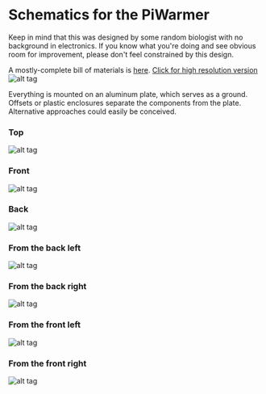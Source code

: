 # Schematics for the PiWarmer

Keep in mind that this was designed by some random biologist with no background in electronics. If you know what you're
doing and see obvious room for improvement, please don't feel constrained by this design.

A mostly-complete bill of materials is [here](https://github.com/jimrybarski/piwarmer/blob/master/schematics/bom.md).
[Click for high resolution version](https://raw.githubusercontent.com/jimrybarski/piwarmer/master/schematics/images/wiring.png)
![alt tag](https://github.com/jimrybarski/piwarmer/blob/master/schematics/images/wiring.png)

Everything is mounted on an aluminum plate, which serves as a ground. Offsets or plastic enclosures separate the
components from the plate. Alternative approaches could easily be conceived.

### Top
![alt tag](https://github.com/jimrybarski/piwarmer/blob/master/schematics/images/top.jpg)
### Front
![alt tag](https://github.com/jimrybarski/piwarmer/blob/master/schematics/images/front.jpg)
### Back
![alt tag](https://github.com/jimrybarski/piwarmer/blob/master/schematics/images/back.jpg)
### From the back left
![alt tag](https://github.com/jimrybarski/piwarmer/blob/master/schematics/images/from_back_left.jpg)
### From the back right
![alt tag](https://github.com/jimrybarski/piwarmer/blob/master/schematics/images/from_back_right.jpg)
### From the front left
![alt tag](https://github.com/jimrybarski/piwarmer/blob/master/schematics/images/from_front_left.jpg)
### From the front right
![alt tag](https://github.com/jimrybarski/piwarmer/blob/master/schematics/images/from_front_right.jpg)